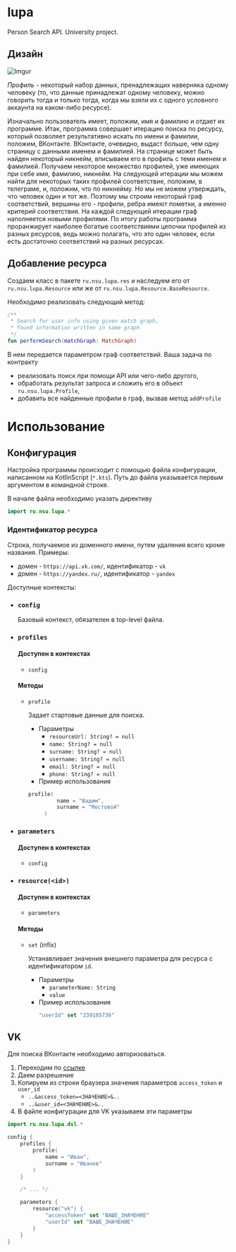 # lupa

Person Search API. University project.

## Дизайн

![Imgur](https://i.imgur.com/1ECluxE.png)

_Профиль_ - некоторый набор данных, пренадлежащих наверняка одному человеку (то, что данные принадлежат одному человеку,
можно говорить тогда и только тогда, когда мы взяли их с одного условного аккаунта на каком-либо ресурсе).

Изначально пользователь имеет, положим, имя и фамилию и отдает их программе.
Итак, программа совершает итерацию поиска по ресурсу, который позволяет результативно искать по имени и фамилии,
положим, ВКонтакте. ВКонтакте, очевидно, выдаст больше, чем одну страницу с данными именем и фамилией. На странице может
быть найден некоторый никнейм, вписываем его в профиль с теми именем и фамилией. Получаем некоторое множество профилей,
уже имеющих при себе имя, фамилию, никнейм.
На следующей итерации мы можем найти для некоторых таких профилей соответствие, положим, в телеграме, и, положим, что по
никнейму. Но мы не можем утверждать, что человек один и тот же. Поэтому мы строим некоторый граф соответствий, вершины
его - профили, ребра имеют пометки, а именно критерий соответствия.
На каждой следующей итерации граф наполняется новыми профилями. По итогу работы программа проранжирует наиболее богатые
соответствиями цепочки профилей из разных ресурсов, ведь можно полагать, что это один человек, если есть достаточно
соответствий на разных ресурсах.

## Добавление ресурса

Создаем класс в пакете `ru.nsu.lupa.res` и наследуем его от `ru.nsu.lupa.Resource`
или же от `ru.nsu.lupa.Resource.BaseResource`.

Необходимо реализовать следующий метод:

```kotlin
/**
 * Search for user info using given match graph,
 * found information written in same graph
 */
fun performSearch(matchGraph: MatchGraph)
```

В нем передается параметром граф соответствий.
Ваша задача по контракту

- реализовать поиск при помощи API или чего-либо другого,
- обработать результат запроса и сложить его в объект `ru.nsu.lupa.Profile`,
- добавить все найденные профили в граф, вызвав метод `addProfile`

# Использование

## Конфигурация

Настройка программы происходит с помощью файла конфигурации, написанном на KotlinScript (`*.kts`).
Путь до файла указывается первым аргументом в командной строке.

В начале файла необходимо указать директиву

```kotlin
import ru.nsu.lupa.*
```

### Идентификатор ресурса

Строка, получаемое из доменного имени, путем удаления всего кроме названия.
Примеры:

- домен - `https://api.vk.com/`, идентификатор - `vk`
- домен - `https://yandex.ru/`, идентификатор - `yandex`

Доступные контексты:

- ### `config`

  Базовый контекст, обязателен в top-level файла.

- ### `profiles`

  #### Доступен в контекстах

    - `config`

  #### Методы

    - `profile`

      Задает стартовые данные для поиска.
        - Параметры
            - `resourceUrl: String? = null`
            - `name: String? = null`
            - `surname: String? = null`
            - `username: String? = null`
            - `email: String? = null`
            - `phone: String? = null`
        - Пример использования
       ```kotlin
       profile(
                name = "Вадим",
                surname = "Мостовой"
            )
       ```

- ### `parameters`

  #### Доступен в контекстах

    - `config`

- ### `resource(<id>)`

  #### Доступен в контекстах

    - `parameters`

  #### Методы

    - `set` (infix)

      Устанавливает значения внешнего параметра для ресурса с идентификатором `id`.
        - Параметры
            - `parameterName: String`
            - `value`
        - Пример использования
            ```kotlin
            "userId" set "239105736"
            ```

## VK

Для поиска ВКонтакте необходимо авторизоваться.

1. Переходим
   по [ссылке](https://oauth.vk.com/oauth/authorize?client_id=51506122&display=page&redirect_uri=https://oauth.vk.com/blank.html&scope=friends,notify,photos,wall,email,mail,groups,stats,offline&response_type=token&v=5.89)
2. Даем разрешение
3. Копируем из строки браузера значения параметров `access_token` и `user_id`
    - `..&access_token=<ЗНАЧЕНИЕ>&..`
    - `..&user_id=<ЗНАЧЕНИЕ>&..`
4. В файле конфигурации для VK указываем эти параметры

```kotlin
import ru.nsu.lupa.dsl.*

config {
    profiles {
        profile(
            name = "Иван",
            surname = "Иванов"
        )
    }

    /* ... */

    parameters {
        resource("vk") {
            "accessToken" set "ВАШЕ_ЗНАЧЕНИЕ"
            "userId" set "ВАШЕ_ЗНАЧЕНИЕ"
        }
    }
}
```